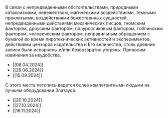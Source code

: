 В связи с непредвиденными обстоятельствами, природными катаклизмами, невежеством, магическими воздействиями, темными проклятьями, воздействиями божественных сущностей, непредвиденными действиями механических писцов, гномским фактором, дроуским фактором, полуросликовым фактором, гоблинским фактором, человеческим фактором, неправильным обращением с бумагой во время пиротехнических активностей и экспериментов, действиями цензоров издательства и Его величества, столь древние записи были испорчены и/или безвозвратно утеряны. Приносим извинения за неудобства.
- [[06.04.2024]]
- [[29.06.2024]]
- [[15.09.2024]]

С этого места летопись ведется более компетентными людьми на лучшем оборудовании Златауса.
- [[20.10.2024]]
- [[27.10.2024]]
- [[16.11.2024]]